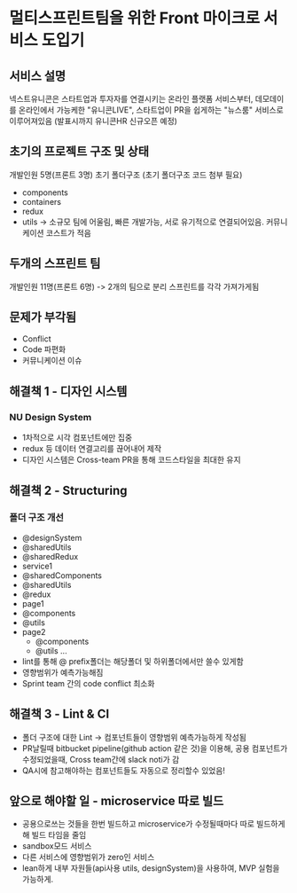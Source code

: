 # 멀티스프린트팀을 위한 Front 마이크로 서비스 도입기


## 서비스 설명
넥스트유니콘은 스타트업과 투자자를 연결시키는 온라인 플랫폼 서비스부터, 데모데이를 온라인에서 가능케한 "유니콘LIVE", 스타트업이 PR을 쉽게하는 "뉴스룸" 서비스로 이루어져있음 (발표시까지 유니콘HR 신규오픈 예정)


## 초기의 프로젝트 구조 및 상태
개발인원 5명(프론트 3명)
초기 폴더구조 (초기 폴더구조 코드 첨부 필요)
- components
- containers
- redux
- utils
-> 소규모 팀에 어울림, 빠른 개발가능, 서로 유기적으로 연결되어있음. 커뮤니케이션 코스트가 적음


## 두개의 스프린트 팀
개발인원 11명(프론트 6명)
-> 2개의 팀으로 분리
스프린트를 각각 가져가게됨


## 문제가 부각됨
  - Conflict
  - Code 파편화
  - 커뮤니케이션 이슈


## 해결책 1 - 디자인 시스템
  ### NU Design System
  - 1차적으로 시각 컴포넌트에만 집중
  - redux 등 데이터 연결고리를 끊어내어 제작
  - 디자인 시스템은 Cross-team PR을 통해 코드스타일을 최대한 유지


## 해결책 2 - Structuring
  ### 폴더 구조 개선
  - @designSystem
  - @sharedUtils
  - @sharedRedux
  - service1
  - @sharedComponents
  - @sharedUtils 
  - @redux
  - page1
  - @components
  - @utils
  - page2
    - @components
    - @utils
  ...
  - lint를 통해 @ prefix폴더는 해당폴더 및 하위폴더에서만 쓸수 있게함
  - 영향범위가 예측가능해짐
  - Sprint team 간의 code conflict 최소화


## 해결책 3 - Lint & CI
  - 폴더 구조에 대한 Lint -> 컴포넌트들이 영향범위 예측가능하게 작성됨
  - PR날릴때 bitbucket pipeline(github action 같은 것)을 이용해, 공용 컴포넌트가 수정되었을때, Cross team간에 slack noti가 감
  - QA시에 참고해야하는 컴포넌트들도 자동으로 정리할수 있었음!


## 앞으로 해야할 일 - microservice 따로 빌드
  - 공용으로쓰는 것들을 한번 빌드하고 microservice가 수정될때마다 따로 빌드하게해 빌드 타임을 줄임
  - sandbox모드 서비스
  - 다른 서비스에 영향범위가 zero인 서비스
  - lean하게 내부 자원들(api사용 utils, designSystem)을 사용하여, MVP 실험을 가능하게.
